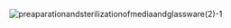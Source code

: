 ![preaparationandsterilizationofmediaandglassware(2)-1](https://user-images.githubusercontent.com/69804253/91655998-bd689180-ead2-11ea-9697-21813bc02098.png)
